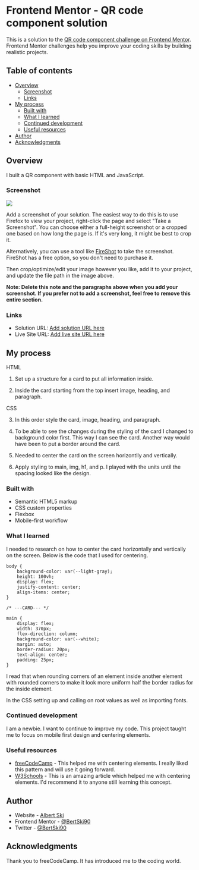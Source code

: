 # Frontend Mentor - QR code component solution

This is a solution to the [QR code component challenge on Frontend Mentor](https://www.frontendmentor.io/challenges/qr-code-component-iux_sIO_H). Frontend Mentor challenges help you improve your coding skills by building realistic projects.

## Table of contents

- [Overview](#overview)
  - [Screenshot](#screenshot)
  - [Links](#links)
- [My process](#my-process)
  - [Built with](#built-with)
  - [What I learned](#what-i-learned)
  - [Continued development](#continued-development)
  - [Useful resources](#useful-resources)
- [Author](#author)
- [Acknowledgments](#acknowledgments)

## Overview

I built a QR component with basic HTML and JavaScript.

### Screenshot

![](./screenshot.jpg)

Add a screenshot of your solution. The easiest way to do this is to use Firefox to view your project, right-click the page and select "Take a Screenshot". You can choose either a full-height screenshot or a cropped one based on how long the page is. If it's very long, it might be best to crop it.

Alternatively, you can use a tool like [FireShot](https://getfireshot.com/) to take the screenshot. FireShot has a free option, so you don't need to purchase it.

Then crop/optimize/edit your image however you like, add it to your project, and update the file path in the image above.

**Note: Delete this note and the paragraphs above when you add your screenshot. If you prefer not to add a screenshot, feel free to remove this entire section.**

### Links

- Solution URL: [Add solution URL here](https://bertski90.github.io/qr-code-component-practice-vanilla/)
- Live Site URL: [Add live site URL here](https://bertski90.github.io/qr-code-component-practice-vanilla/)

## My process

HTML

1. Set up a structure for a card to put all information inside.

2. Inside the card starting from the top insert image, heading, and paragraph.

CSS

3. In this order style the card, image, heading, and paragraph.

4. To be able to see the changes during the styling of the card I changed to background color first. This way I can see the card. Another way would have been to put a border around the card.

5. Needed to center the card on the screen horizontlly and vertically.

6. Apply styling to main, img, h1, and p. I played with the units until the spacing looked like the design.

### Built with

- Semantic HTML5 markup
- CSS custom properties
- Flexbox
- Mobile-first workflow

### What I learned

I needed to research on how to center the card horizontally and vertically on the screen. Below is the code that I used for centering.

```
body {
    background-color: var(--light-gray);
    height: 100vh;
    display: flex;
    justify-content: center;
    align-items: center;
}

/* ---CARD--- */

main {
    display: flex;
    width: 370px;
    flex-direction: column;
    background-color: var(--white);
    margin: auto;
    border-radius: 20px;
    text-align: center;
    padding: 25px;
}
```

I read that when rounding corners of an element inside another element with rounded corners to make it look more uniform half the border radius for the inside element.

In the CSS setting up and calling on root values as well as importing fonts.

### Continued development

I am a newbie. I want to continue to improve my code. This project taught me to focus on mobile first design and centering elements.

### Useful resources

- [freeCodeCamp](https://www.freecodecamp.org/news/css-vertical-align-how-to-center-a-div-text-or-an-image-example-code/) - This helped me with centering elements. I really liked this pattern and will use it going forward.
- [W3Schools](https://www.w3schools.com/css/css_align.asp) - This is an amazing article which helped me with centering elements. I'd recommend it to anyone still learning this concept.

## Author

- Website - [Albert Ski](https://bertski90.github.io)
- Frontend Mentor - [@BertSki90](https://www.frontendmentor.io/profile/BertSki90)
- Twitter - [@BertSki90](https://twitter.com/BertSki90)

## Acknowledgments

Thank you to freeCodeCamp. It has introduced me to the coding world.
